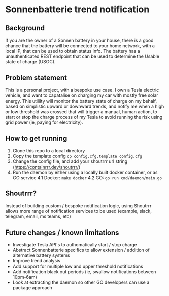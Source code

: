 # Sonnenbatterie trend notification
## Background
If you are the owner of a Sonnen battery in your house, there is a good chance that the battery
will be connected to your home network, with a local IP, that can be used to obtain status info.
The battery has a unauthenticated REST endpoint that can be used to determine the
Usable state of charge (USOC).

## Problem statement
This is a personal project, with a bespoke use case. 
I own a Tesla electric vehicle, and want to capatalise on charging 
my car with mostly free solar energy. This utililty will monitor the battery state of charge 
on my behalf, based on simplistic upward or downward trends, and notify me when a high or low
threshold was crossed that will trigger a manual, human action, to start or stop the charge
process of my Tesla to avoid running the risk using grid power (ie, paying for electricity).

## How to get running
1. Clone this repo to a local directory
2. Copy the template config `cp config.cfg.template config.cfg`
3. Change the config file, and add your shoutrrr url string (https://containrrr.dev/shoutrrr/)
4. Run the daemon by either using a locally built docker container, or as GO service
4.1 Docker: `make docker`
4.2 GO: `go run cmd/daemon/main.go`

## Shoutrrr?
Instead of building custom / bespoke notification logic, using Shoutrrr allows more range of
notification services to be used (example, slack, telegram, email, ms teams, etc)

## Future changes / known limitations
- Investigate Tesla API's to authomatically start / stop charge
- Abstract Sonnenbatterie specifics to allow extension / addition of alternative battery systems
- Improve trend analysis
- Add support for multiple low and upper threshold notifications
- Add notification black out periods (ie, swallow notifications between 10pm-6am)
- Look at extracting the daemon so other GO developers can use a package approach